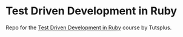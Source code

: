 # Test Driven Development in Ruby
Repo for the [Test Driven Development in Ruby](https://tutsplus.com/course/test-driven-development-in-ruby/) course by Tutsplus.
